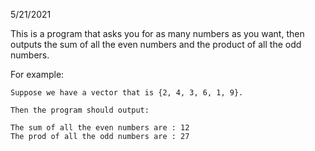 5/21/2021

This is a program that asks you for as many numbers as you want, then outputs the 
sum of all the even numbers and 
the product of all the odd numbers.


For example:

    Suppose we have a vector that is {2, 4, 3, 6, 1, 9}.

    Then the program should output:

    The sum of all the even numbers are : 12
    The prod of all the odd numbers are : 27